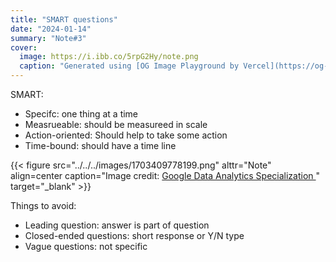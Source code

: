 ```yaml
---
title: "SMART questions"
date: "2024-01-14"
summary: "Note#3"
cover:
  image: https://i.ibb.co/5rpG2Hy/note.png
  caption: "Generated using [OG Image Playground by Vercel](https://og-playground.vercel.app/)"
---
```


SMART:

- Specifc: one thing at a time
- Measrueable: should be measureed in scale
- Action-oriented: Should help to take some action
- Time-bound: should have a time line

{{< figure src="../../../images/1703409778199.png" alttr="Note" align=center caption="Image credit: [Google Data Analytics Specialization ](https://www.coursera.org/specializations/data-analytics-certificate)" target="_blank" >}}

Things to avoid:

- Leading question: answer is part of question
- Closed-ended questions: short response or Y/N type
- Vague questions: not specific
